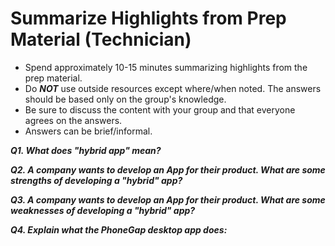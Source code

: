 
# Summarize Highlights from Prep Material (Technician)

- Spend approximately 10-15 minutes summarizing highlights from the prep material.
- Do ***NOT*** use outside resources except where/when noted.  The answers should be based only on the group's knowledge.
- Be sure to discuss the content with your group and that everyone agrees on the answers.
- Answers can be brief/informal.

***Q1. What does "hybrid app" mean?***

***Q2. A company wants to develop an App for their product.  What are some strengths of developing a "hybrid" app?***

***Q3. A company wants to develop an App for their product.  What are some weaknesses of developing a "hybrid" app?***

***Q4. Explain what the PhoneGap desktop app does:***
